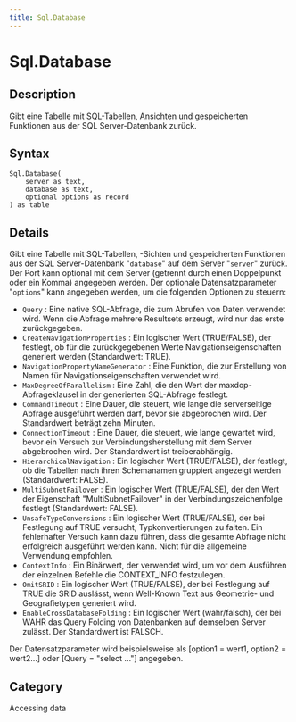 ```yaml
---
title: Sql.Database
---
```


# Sql.Database


## Description

Gibt eine Tabelle mit SQL-Tabellen, Ansichten und gespeicherten Funktionen aus der SQL Server-Datenbank zurück.


## Syntax

```powerquery
Sql.Database(
    server as text,
    database as text,
    optional options as record
) as table
```


## Details

Gibt eine Tabelle mit SQL-Tabellen, -Sichten und gespeicherten Funktionen aus der SQL Server-Datenbank "<code>database</code>" auf dem Server "<code>server</code>" zurück. Der Port kann optional mit dem Server (getrennt durch einen Doppelpunkt oder ein Komma) angegeben werden. Der optionale Datensatzparameter "<code>options</code>" kann angegeben werden, um die folgenden Optionen zu steuern:    <ul><li><code>Query</code> : Eine native SQL-Abfrage, die zum Abrufen von Daten verwendet wird. Wenn die Abfrage mehrere Resultsets erzeugt, wird nur das erste zur&#252;ckgegeben.</li><li><code>CreateNavigationProperties</code> : Ein logischer Wert (TRUE/FALSE), der festlegt, ob f&#252;r die zur&#252;ckgegebenen Werte Navigationseigenschaften generiert werden (Standardwert: TRUE).</li><li><code>NavigationPropertyNameGenerator</code> : Eine Funktion, die zur Erstellung von Namen f&#252;r Navigationseigenschaften verwendet wird.</li><li><code>MaxDegreeOfParallelism</code> : Eine Zahl, die den Wert der maxdop-Abfrageklausel in der generierten SQL-Abfrage festlegt.</li><li><code>CommandTimeout</code> : Eine Dauer, die steuert, wie lange die serverseitige Abfrage ausgef&#252;hrt werden darf, bevor sie abgebrochen wird. Der Standardwert betr&#228;gt zehn Minuten.</li><li><code>ConnectionTimeout</code> : Eine Dauer, die steuert, wie lange gewartet wird, bevor ein Versuch zur Verbindungsherstellung mit dem Server abgebrochen wird. Der Standardwert ist treiberabh&#228;ngig.</li><li><code>HierarchicalNavigation</code> : Ein logischer Wert (TRUE/FALSE), der festlegt, ob die Tabellen nach ihren Schemanamen gruppiert angezeigt werden (Standardwert: FALSE).</li><li><code>MultiSubnetFailover</code> : Ein logischer Wert (TRUE/FALSE), der den Wert der Eigenschaft &quot;MultiSubnetFailover&quot; in der Verbindungszeichenfolge festlegt (Standardwert: FALSE).</li><li><code>UnsafeTypeConversions</code> : Ein logischer Wert (TRUE/FALSE), der bei Festlegung auf TRUE versucht, Typkonvertierungen zu falten. Ein fehlerhafter Versuch kann dazu f&#252;hren, dass die gesamte Abfrage nicht erfolgreich ausgef&#252;hrt werden kann. Nicht f&#252;r die allgemeine Verwendung empfohlen.</li><li><code>ContextInfo</code> : Ein Bin&#228;rwert, der verwendet wird, um vor dem Ausf&#252;hren der einzelnen Befehle die CONTEXT_INFO festzulegen.</li><li><code>OmitSRID</code> : Ein logischer Wert (TRUE/FALSE), der bei Festlegung auf TRUE die SRID ausl&#228;sst, wenn Well-Known Text aus Geometrie- und Geografietypen generiert wird.</li><li><code>EnableCrossDatabaseFolding</code> : Ein logischer Wert (wahr/falsch), der bei WAHR das Query Folding von Datenbanken auf demselben Server zul&#228;sst. Der Standardwert ist FALSCH.</li></ul>    Der Datensatzparameter wird beispielsweise als [option1 = wert1, option2 = wert2...] oder [Query = "select ..."] angegeben.    



## Category
Accessing data
